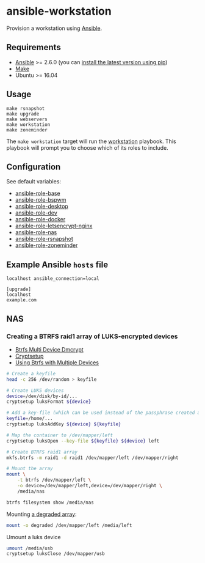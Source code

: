 # ansible-workstation

Provision a workstation using [Ansible](https://www.ansible.com/).

## Requirements

* [Ansible](https://www.ansible.com/) >= 2.6.0 (you can [install the latest version using pip](https://docs.ansible.com/ansible/2.5/installation_guide/intro_installation.html#latest-releases-via-pip))
* [Make](https://www.gnu.org/software/make/)
* Ubuntu >= 16.04

## Usage

```
make rsnapshot
make upgrade
make webservers
make workstation
make zoneminder
```

The `make workstation` target will run the [workstation](./workstation.yml) playbook.
This playbook will prompt you to choose which of its roles to include.

## Configuration

See default variables:

- [ansible-role-base](https://github.com/andornaut/ansible-role-base/blob/master/defaults/main.yml)
- [ansible-role-bspwm](https://github.com/andornaut/ansible-role-bspwm/blob/master/defaults/main.yml)
- [ansible-role-desktop](./roles/desktop/defaults/main.yml)
- [ansible-role-dev](./roles/dev/defaults/main.yml)
- [ansible-role-docker](https://github.com/andornaut/ansible-role-docker/blob/master/defaults/main.yml)
- [ansible-role-letsencrypt-nginx](https://github.com/andornaut/ansible-role-letsencrypt-nginx/blob/master/defaults/main.yml)
- [ansible-role-nas](./roles/nas/defaults/main.yml)
- [ansible-role-rsnapshot](https://github.com/andornaut/ansible-role-rsnapshot/blob/master/defaults/main.yml)
- [ansible-role-zoneminder](https://github.com/andornaut/ansible-role-zoneminder)

## Example Ansible `hosts` file

```
localhost ansible_connection=local

[upgrade]
localhost
example.com
```

## NAS

### Creating a BTRFS raid1 array of LUKS-encrypted devices

- [Btrfs Multi Device Dmcrypt](http://marc.merlins.org/perso/btrfs/post_2014-04-27_Btrfs-Multi-Device-Dmcrypt.html)
- [Cryptsetup](https://gitlab.com/cryptsetup/cryptsetup)
- [Using Btrfs with Multiple Devices](https://btrfs.wiki.kernel.org/index.php/Using_Btrfs_with_Multiple_Devices)

```bash
# Create a keyfile
head -c 256 /dev/random > keyfile

# Create LUKS devices
device=/dev/disk/by-id/...
cryptsetup luksFormat ${device}

# Add a key-file (which can be used instead of the passphrase created above)
keyfile=/home/...
cryptsetup luksAddKey ${device} ${keyfile}

# Map the container to /dev/mapper/left
cryptsetup luksOpen --key-file ${keyfile} ${device} left

# Create BTRFS raid1 array
mkfs.btrfs -m raid1 -d raid1 /dev/mapper/left /dev/mapper/right

# Mount the array
mount \
    -t btrfs /dev/mapper/left \
    -o device=/dev/mapper/left,device=/dev/mapper/right \
    /media/nas

btrfs filesystem show /media/nas
```

Mounting [a degraded array](https://btrfs.wiki.kernel.org/index.php/Using_Btrfs_with_Multiple_Devices#Replacing_failed_devices):

```bash
mount -o degraded /dev/mapper/left /media/left
```

Umount a luks device

```bash
umount /media/usb
cryptsetup luksClose /dev/mapper/usb
```
